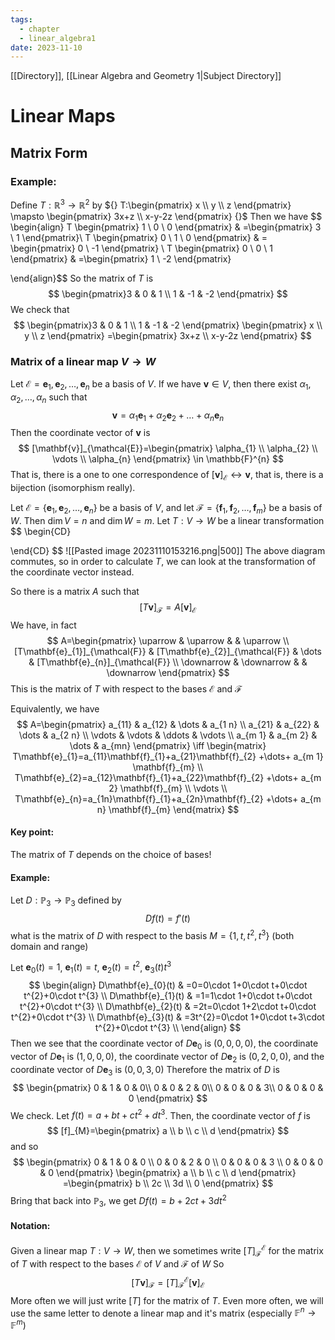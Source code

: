 ```yaml
---
tags:
  - chapter
  - linear_algebra1
date: 2023-11-10
---
```

[[Directory]], [[Linear Algebra and Geometry 1|Subject Directory]]
# Linear Maps
## Matrix Form
### Example:
Define ${} T:\mathbb{R}^{3}\to{}\mathbb{R}^{2}$ by ${} T:\begin{pmatrix} x \\ y \\ z \end{pmatrix} \mapsto \begin{pmatrix} 3x+z \\ x-y-2z \end{pmatrix}  {}$
Then we have
$$
\begin{align}
 T \begin{pmatrix} 1 \\ 0 \\ 0 \end{pmatrix}  & =\begin{pmatrix} 3 \\ 1 \end{pmatrix}\\
 T \begin{pmatrix} 0 \\ 1 \\ 0 \end{pmatrix}  & = \begin{pmatrix} 0 \\ -1 \end{pmatrix} \\
 T \begin{pmatrix} 0 \\ 0 \\ 1 \end{pmatrix}  & =\begin{pmatrix} 1 \\ -2 \end{pmatrix} 
  
 \end{align}$$
So the matrix of $T$ is 
$$
\begin{pmatrix}3 & 0 & 1 \\ 1 & -1 & -2 \end{pmatrix} 
$$
We check that
$$
\begin{pmatrix}3 & 0 & 1 \\ 1 & -1 & -2 \end{pmatrix} \begin{pmatrix} x \\ y \\ z \end{pmatrix} =\begin{pmatrix} 3x+z \\ x-y-2z \end{pmatrix} 
$$
### Matrix of a linear map ${} V\to{}W {}$
Let ${} \mathcal{E}=\mathbf{e}_{1},\, \mathbf{e}_{2},\,\dots,\,\mathbf{e}_{n} {}$ be a basis of $V$. If we have ${} \mathbf{v} \in V {}$, then there exist ${} \alpha_{1},\, \alpha_{2},\,\dots,\,\alpha_{n} {}$ such that
$$
\mathbf{v}=\alpha_{1}\mathbf{e}_{1}+\alpha_{2}\mathbf{e}_{2}+\dots+\alpha_{n}\mathbf{e}_{n}
$$
Then the coordinate vector of $\mathbf{v}$ is 
$$
[\mathbf{v}]_{\mathcal{E}}=\begin{pmatrix} \alpha_{1} \\ \alpha_{2} \\ \vdots \\ \alpha_{n} \end{pmatrix} \in \mathbb{F}^{n}
$$
That is, there is a one to one correspondence of ${} [\mathbf{v}]_{\mathcal{E}}\leftrightarrow \mathbf{v} {}$, that is, there is a bijection (isomorphism really).

Let ${} \mathcal{E}=\{ \mathbf{e}_{1},\, \mathbf{e}_{2},\,\dots,\,\mathbf{e}_{n} \} {}$ be a basis of $V$, and let ${} \mathcal{F}=\{ \mathbf{f}_{1},\, \mathbf{f}_{2},\,\dots,\,\mathbf{f}_{m} \} {}$ be a basis of $W$. Then ${} \dim V=n {}$ and $\dim W=m$. 
Let ${} T:V\to{}W {}$ be a linear transformation
$$
\begin{CD}

\end{CD}
$$
![[Pasted image 20231110153216.png|500]]
The above diagram commutes, so in order to calculate $T$, we can look at the transformation of the coordinate vector instead.

So there is a matrix $A$ such that
$$
[T\mathbf{v}]_{\mathcal{F}}=A[\mathbf{v}]_{\mathcal{E}}
$$
We have, in fact
$$
A=\begin{pmatrix}
\uparrow & \uparrow &  & \uparrow \\
[T\mathbf{e}_{1}]_{\mathcal{F}} & [T\mathbf{e}_{2}]_{\mathcal{F}} & \dots & [T\mathbf{e}_{n}]_{\mathcal{F}} \\
	\downarrow & \downarrow &  & \downarrow
\end{pmatrix}
$$
This is the matrix of $T$ with respect to the bases $\mathcal{E}$ and ${} \mathcal{F} {}$

Equivalently, we have
$$
A=\begin{pmatrix}
a_{11} & a_{12} & \dots & a_{1 n} \\
a_{21} & a_{22} & \dots & a_{2 n} \\
\vdots & \vdots & \ddots & \vdots  \\
a_{m 1} & a_{m 2} & \dots & a_{mn}
\end{pmatrix} \iff \begin{matrix}
T\mathbf{e}_{1}=a_{11}\mathbf{f}_{1}+a_{21}\mathbf{f}_{2} +\dots+ a_{m 1} \mathbf{f}_{m} \\
T\mathbf{e}_{2}=a_{12}\mathbf{f}_{1}+a_{22}\mathbf{f}_{2} +\dots+ a_{m 2} \mathbf{f}_{m} \\
\vdots \\
T\mathbf{e}_{n}=a_{1n}\mathbf{f}_{1}+a_{2n}\mathbf{f}_{2} +\dots+ a_{m n} \mathbf{f}_{m}
\end{matrix}
$$
#### Key point: 
The matrix of $T$ depends on the choice of bases!
#### Example:
Let ${} D: \mathbb{P}_{3}\to{}\mathbb{P}_{3} {}$ defined by 
$$
Df(t)=f'(t)
$$
what is the matrix of $D$ with respect to the basis ${} M=\{ 1,\, t,\, t^{2},\, t^{3} \} {}$ (both domain and range)

Let ${} \mathbf{e}_{0}(t)=1 {}$, ${} \mathbf{e}_{1}(t)=t {}$, ${} \mathbf{e}_{2}(t)=t^{2} {}$, $\mathbf{e}_{3}(t)t^{3}$
$$
\begin{align}
 D\mathbf{e}_{0}(t) & =0=0\cdot 1+0\cdot t+0\cdot t^{2}+0\cdot t^{3}   \\
D\mathbf{e}_{1}(t) & =1=1\cdot 1+0\cdot t+0\cdot t^{2}+0\cdot t^{3} \\
D\mathbf{e}_{2}(t) & =2t=0\cdot 1+2\cdot t+0\cdot t^{2}+0\cdot t^{3} \\ 
D\mathbf{e}_{3}(t) & =3t^{2}=0\cdot 1+0\cdot t+3\cdot t^{2}+0\cdot t^{3} \\
 \end{align}
$$
Then we see that the coordinate vector of ${} D\mathbf{e}_{0} {}$ is ${} (0,\, 0,\, 0,\, 0) {}$, the coordinate vector of ${} D\mathbf{e}_{1} {}$ is ${} (1,\, 0,\, 0,\, 0) {}$, the coordinate vector of ${} D\mathbf{e}_{2} {}$ is ${} (0,\, 2,\, 0,\, 0) {}$, and the coordinate vector of ${} D\mathbf{e}_{3} {}$ is ${} (0,\, 0,\, 3,\, 0) {}$
Therefore the matrix of ${} D$ is
$$
\begin{pmatrix}
0  & 1 & 0 & 0\\
0  & 0 & 2 & 0\\
0  & 0 & 0 & 3\\
0 & 0 & 0 & 0
\end{pmatrix}
$$
We check. Let ${} f(t)=a+bt+ct^{2}+dt^{3}$. Then, the coordinate vector of $f$ is
$$
[f]_{M}=\begin{pmatrix} a \\ b \\ c \\ d \end{pmatrix} 
$$
and so
$$
\begin{pmatrix}
0 & 1 & 0 & 0 \\
0 & 0 & 2 & 0 \\
0 & 0 & 0 & 3 \\
0 & 0 & 0 & 0
\end{pmatrix}
\begin{pmatrix} a \\ b \\ c \\ d \end{pmatrix} =\begin{pmatrix} b \\ 2c \\ 3d \\ 0 \end{pmatrix} 
$$
Bring that back into ${} \mathbb{P}_{3} {}$, we get $Df(t)=b+2ct+3dt^{2}$
#### Notation:
Given a linear map $T:V\to{}W$, then we sometimes write $[T]^{\mathcal{E}}_{\mathcal{F}}$ for the matrix of $T$ with respect to the bases $\mathcal{E}$ of $V$ and ${} \mathcal{F} {}$ of $W$
So
$$
[T\mathbf{v}]_{\mathcal{F}}=[T]_{\mathcal{F}}^{\mathcal{E}}[\mathbf{v}]_{\mathcal{E}}
$$
More often we will just write $[T]$ for the matrix of $T$. 
Even more often, we will use the same letter to denote a linear map and it's matrix (especially $\mathbb{F}^{n}\to{}\mathbb{F}^{m}$)


